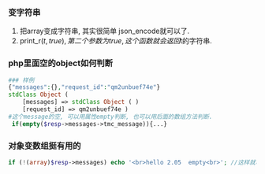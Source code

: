 ### 变字符串

1. 把array变成字符串, 其实很简单 json_encode就可以了.
2. print_r($t, true), 第二个参数为true, 这个函数就会返回$t的字符串.


### php里面空的object如何判断

```php
### 样例
{"messages":{},"request_id":"qm2unbuef74e"}
stdClass Object ( 
	[messages] => stdClass Object ( ) 
	[request_id] => qm2unbuef74e ) 
#这个message的空, 可以用属性empty判断, 也可以用后面的数组方法判断.
 if(empty($resp->messages->tmc_message)){...}
```

### 对象变数组挺有用的

```php
if (!(array)$resp->messages) echo '<br>hello 2.05  empty<br>'; //这样就可以判断属性为空的情况了了.
```

